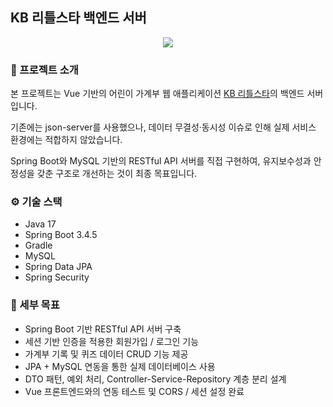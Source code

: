 ## KB 리틀스타 백엔드 서버
<p align="center"><img src="https://github.com/user-attachments/assets/51c0ec51-4ed0-4ae9-b209-d4e727ac803a"></p>




### 📌 프로젝트 소개

본 프로젝트는 Vue 기반의 어린이 가계부 웹 애플리케이션 [KB 리틀스타](https://github.com/KB-Triple777/kb-little-star)의 백엔드 서버입니다.

기존에는 json-server를 사용했으나, 데이터 무결성·동시성 이슈로 인해 실제 서비스 환경에는 적합하지 않았습니다.

Spring Boot와 MySQL 기반의 RESTful API 서버를 직접 구현하여,
유지보수성과 안정성을 갖춘 구조로 개선하는 것이 최종 목표입니다.



### ⚙️ 기술 스택
- Java 17
- Spring Boot 3.4.5
- Gradle
- MySQL
- Spring Data JPA
- Spring Security

 

### 🎯 세부 목표
- Spring Boot 기반 RESTful API 서버 구축
- 세션 기반 인증을 적용한 회원가입 / 로그인 기능
- 가계부 기록 및 퀴즈 데이터 CRUD 기능 제공
- JPA + MySQL 연동을 통한 실제 데이터베이스 사용
- DTO 패턴, 예외 처리, Controller-Service-Repository 계층 분리 설계
- Vue 프론트엔드와의 연동 테스트 및 CORS / 세션 설정 완료


